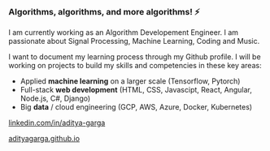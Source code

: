### Algorithms, algorithms, and more algorithms! ⚡
I am currently working as an Algorithm Developement Engineer. I am passionate about Signal Processing, Machine Learning, Coding and Music. 

I want to document my learning process through my Github profile. I will be working on projects to build my skills and competencies in these key areas: 
-	Applied **machine learning** on a larger scale (Tensorflow, Pytorch)
-	Full-stack **web development** (HTML, CSS, Javascipt, React, Angular, Node.js, C#, Django)
-	Big **data** / cloud engineering (GCP, AWS, Azure, Docker, Kubernetes)


[linkedin.com/in/aditya-garga](https://linkedin.com/in/aditya-garga)

[adityagarga.github.io](https://adityagarga.github.io)

